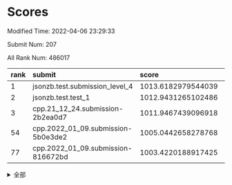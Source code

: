 # Scores

Modified Time: 2022-04-06 23:29:33

Submit Num: 207

All Rank Num: 486017

| rank |               submit               |       score        |       sigma        | pk_num |
| :--- | :--------------------------------- | :----------------- | :----------------- | :----- |
| 1    | jsonzb.test.submission_level_4     | 1013.6182979544039 | 0.7968267272260036 | 9394   |
| 2    | jsonzb.test.test_1                 | 1012.9431265102486 | 0.8382056873424302 | 9394   |
| 3    | cpp.21_12_24.submission-2b2ea0d7   | 1011.9467439096918 | 0.8205996193609004 | 9391   |
| 54   | cpp.2022_01_09.submission-5b0e3de2 | 1005.0442658278768 | 0.7227944931569863 | 9396   |
| 77   | cpp.2022_01_09.submission-816672bd | 1003.4220188917425 | 0.7072168396257458 | 9391   |


<details>
<summary>全部</summary>

| rank |                 submit                 |       score        |       sigma        | pk_num |
| :--- | :------------------------------------- | :----------------- | :----------------- | :----- |
| 1    | jsonzb.test.submission_level_4         | 1013.6182979544039 | 0.7968267272260036 | 9394   |
| 2    | jsonzb.test.test_1                     | 1012.9431265102486 | 0.8382056873424302 | 9394   |
| 3    | cpp.21_12_24.submission-2b2ea0d7       | 1011.9467439096918 | 0.8205996193609004 | 9391   |
| 4    | gobigger.level_3.submission_level_3_18 | 1011.5624693197567 | 0.7663925081205449 | 9391   |
| 5    | gobigger.level_3.submission_level_3_10 | 1011.5213758295176 | 0.7766784938024893 | 9392   |
| 6    | gobigger.level_3.submission_level_3_47 | 1011.1525316684434 | 0.7507290025147414 | 9388   |
| 7    | gobigger.level_3.submission_level_3_37 | 1011.0799359075431 | 0.7569001423373015 | 9391   |
| 8    | gobigger.level_3.submission_level_3_39 | 1011.0197495569283 | 0.7571245864312349 | 9393   |
| 9    | gobigger.level_3.submission_level_3_42 | 1010.9960234595281 | 0.7644715059940871 | 9391   |
| 10   | gobigger.level_3.submission_level_3_2  | 1010.9231551682426 | 0.7818707744687575 | 9389   |
| 11   | gobigger.level_3.submission_level_3_23 | 1010.8849971649478 | 0.7656956033854958 | 9390   |
| 12   | gobigger.level_3.submission_level_3_12 | 1010.7522481247578 | 0.7721655604078125 | 9389   |
| 13   | gobigger.level_3.submission_level_3_29 | 1010.6854543376521 | 0.7601573637900843 | 9396   |
| 14   | gobigger.level_3.submission_level_3_21 | 1010.5494175769775 | 0.7692613841798288 | 9387   |
| 15   | gobigger.level_3.submission_level_3_19 | 1010.5410256319826 | 0.7591395733219121 | 9390   |
| 16   | gobigger.level_3.submission_level_3_7  | 1010.5241561879925 | 0.7683037293252082 | 9397   |
| 17   | gobigger.level_3.submission_level_3_24 | 1010.4565598395475 | 0.7679899981821289 | 9392   |
| 18   | gobigger.level_3.submission_level_3_45 | 1010.3988646517986 | 0.768975486694438  | 9389   |
| 19   | gobigger.level_3.submission_level_3_46 | 1010.3640723276395 | 0.7609808800605736 | 9392   |
| 20   | gobigger.level_3.submission_level_3_25 | 1010.3226874909988 | 0.7641315506179049 | 9389   |
| 21   | gobigger.level_3.submission_level_3_43 | 1010.3077694708998 | 0.7783443108705665 | 9393   |
| 22   | gobigger.level_3.submission_level_3_28 | 1010.2647408266033 | 0.787416434250695  | 9396   |
| 23   | gobigger.level_3.submission_level_3_27 | 1010.2070546666183 | 0.7481659253414955 | 9393   |
| 24   | gobigger.level_3.submission_level_3_11 | 1010.1673698062187 | 0.7908002001148623 | 9393   |
| 25   | gobigger.level_3.submission_level_3_4  | 1010.1565542634728 | 0.744708860581723  | 9391   |
| 26   | gobigger.level_3.submission_level_3_32 | 1010.130443017052  | 0.7620505029435072 | 9387   |
| 27   | gobigger.level_3.submission_level_3_35 | 1010.0853191813449 | 0.7501480299185523 | 9394   |
| 28   | gobigger.level_3.submission_level_3_30 | 1010.039459132157  | 0.7857558774634478 | 9396   |
| 29   | gobigger.level_3.submission_level_3_41 | 1010.0289031140899 | 0.7504277344801896 | 9395   |
| 30   | gobigger.level_3.submission_level_3_38 | 1009.944310767287  | 0.7532461175991427 | 9387   |
| 31   | gobigger.level_3.submission_level_3_3  | 1009.9279557739579 | 0.7502445526080815 | 9392   |
| 32   | gobigger.level_3.submission_level_3_40 | 1009.8939370202103 | 0.7766148891982467 | 9395   |
| 33   | gobigger.level_3.submission_level_3_1  | 1009.8911840155806 | 0.7493294734545183 | 9395   |
| 34   | gobigger.level_3.submission_level_3_9  | 1009.8897875647041 | 0.7715039800619377 | 9394   |
| 35   | gobigger.level_3.submission_level_3_15 | 1009.8607589830114 | 0.7509032584192292 | 9394   |
| 36   | gobigger.level_3.submission_level_3_44 | 1009.8152104218136 | 0.7699713242572255 | 9389   |
| 37   | gobigger.level_3.submission_level_3_13 | 1009.6647604835584 | 0.7721824843355934 | 9388   |
| 38   | gobigger.level_3.submission_level_3_5  | 1009.6024976576095 | 0.7635227440332497 | 9396   |
| 39   | gobigger.level_3.submission_level_3_33 | 1009.6014097155415 | 0.7549303666954194 | 9391   |
| 40   | gobigger.level_3.submission_level_3_26 | 1009.5818711298994 | 0.7644286350196527 | 9395   |
| 41   | gobigger.level_3.submission_level_3_22 | 1009.4806778476449 | 0.7517540362399742 | 9391   |
| 42   | gobigger.level_3.submission_level_3_48 | 1009.4075673180089 | 0.7588721938055045 | 9389   |
| 43   | gobigger.level_3.submission_level_3_8  | 1009.3659197352865 | 0.758798435511952  | 9389   |
| 44   | gobigger.level_3.submission_level_3_34 | 1009.3192776928777 | 0.7342020414274142 | 9391   |
| 45   | gobigger.level_3.submission_level_3_36 | 1009.2574729171989 | 0.7374072257623683 | 9389   |
| 46   | gobigger.level_3.submission_level_3_6  | 1009.2203616229738 | 0.7302332452813094 | 9393   |
| 47   | gobigger.level_3.submission_level_3_16 | 1009.0825242778656 | 0.7589093579145226 | 9393   |
| 48   | gobigger.level_3.submission_level_3_20 | 1008.939216298584  | 0.7724708653122434 | 9390   |
| 49   | gobigger.level_3.submission_level_3_17 | 1008.7580896739239 | 0.7461673472371771 | 9394   |
| 50   | gobigger.level_3.submission_level_3_0  | 1008.6789275272413 | 0.7739432759003569 | 9390   |
| 51   | gobigger.level_3.submission_level_3_31 | 1008.6713454887982 | 0.7368095906454305 | 9391   |
| 52   | gobigger.level_3.submission_level_3_14 | 1008.6421017424755 | 0.7610796461096827 | 9393   |
| 53   | gobigger.level_3.submission_level_3_49 | 1008.4942390775481 | 0.7438068307073628 | 9394   |
| 54   | cpp.2022_01_09.submission-5b0e3de2     | 1005.0442658278768 | 0.7227944931569863 | 9396   |
| 55   | gobigger.level_1.submission_level_1_35 | 1004.6141354968862 | 0.7271741983690431 | 9387   |
| 56   | gobigger.level_1.submission_level_1_19 | 1004.4235798040023 | 0.7228734185252459 | 9389   |
| 57   | gobigger.level_1.submission_level_1_29 | 1004.4106602065825 | 0.7125400962592687 | 9394   |
| 58   | gobigger.level_1.submission_level_1_40 | 1004.3960626411991 | 0.7142936474248851 | 9388   |
| 59   | gobigger.level_1.submission_level_1_7  | 1004.2175166347862 | 0.7110625311228433 | 9391   |
| 60   | gobigger.level_1.submission_level_1_15 | 1004.2036667829873 | 0.7092248531552232 | 9389   |
| 61   | gobigger.level_1.submission_level_1_43 | 1004.1857290391383 | 0.731753361583149  | 9393   |
| 62   | gobigger.level_1.submission_level_1_12 | 1004.1203302033338 | 0.7167190429299028 | 9390   |
| 63   | gobigger.level_1.submission_level_1_37 | 1004.0324691277547 | 0.7357802044914677 | 9389   |
| 64   | gobigger.level_1.submission_level_1_45 | 1004.020268811074  | 0.7140864868482805 | 9386   |
| 65   | gobigger.level_1.submission_level_1_34 | 1004.017386060483  | 0.7098028798398928 | 9393   |
| 66   | gobigger.level_1.submission_level_1_28 | 1003.9694382309274 | 0.7210797896023605 | 9392   |
| 67   | gobigger.level_1.submission_level_1_25 | 1003.968762681426  | 0.7245435631073767 | 9389   |
| 68   | gobigger.level_1.submission_level_1_47 | 1003.9532478943825 | 0.7204004257487384 | 9390   |
| 69   | gobigger.level_1.submission_level_1_23 | 1003.8816428279912 | 0.7231984719461281 | 9389   |
| 70   | gobigger.level_1.submission_level_1_36 | 1003.8769504779625 | 0.7205202375225536 | 9392   |
| 71   | gobigger.level_1.submission_level_1_10 | 1003.7402858109239 | 0.7174248251010703 | 9397   |
| 72   | gobigger.level_1.submission_level_1_17 | 1003.5846019974227 | 0.7280389339728724 | 9389   |
| 73   | gobigger.level_1.submission_level_1_39 | 1003.5580318745194 | 0.718959004949527  | 9383   |
| 74   | gobigger.level_1.submission_level_1_27 | 1003.5529751247562 | 0.7164853147985933 | 9393   |
| 75   | gobigger.level_1.submission_level_1_30 | 1003.5454953359455 | 0.7326296061458666 | 9391   |
| 76   | gobigger.level_1.submission_level_1_42 | 1003.4532286186018 | 0.7162130563698078 | 9392   |
| 77   | cpp.2022_01_09.submission-816672bd     | 1003.4220188917425 | 0.7072168396257458 | 9391   |
| 78   | gobigger.level_1.submission_level_1_16 | 1003.4051262771472 | 0.7187332647799484 | 9390   |
| 79   | gobigger.level_1.submission_level_1_26 | 1003.3846849639918 | 0.7189593722314985 | 9385   |
| 80   | gobigger.level_1.submission_level_1_13 | 1003.359015160351  | 0.7098329181301773 | 9392   |
| 81   | gobigger.level_1.submission_level_1_11 | 1003.3290800704269 | 0.7222170977080671 | 9387   |
| 82   | gobigger.level_1.submission_level_1_3  | 1003.2963065804527 | 0.7246680077707154 | 9386   |
| 83   | gobigger.level_1.submission_level_1_5  | 1003.1605720138392 | 0.7234535040993276 | 9394   |
| 84   | gobigger.level_1.submission_level_1_44 | 1003.1313301876761 | 0.7136302564448969 | 9389   |
| 85   | gobigger.level_1.submission_level_1_4  | 1003.1071577514329 | 0.7243785377347765 | 9394   |
| 86   | gobigger.level_1.submission_level_1_0  | 1003.0421742646706 | 0.7328735684427121 | 9395   |
| 87   | gobigger.level_1.submission_level_1_41 | 1003.0168943028003 | 0.7179257389522946 | 9396   |
| 88   | gobigger.level_1.submission_level_1_46 | 1003.007239254022  | 0.7231240663231786 | 9392   |
| 89   | gobigger.level_1.submission_level_1_2  | 1002.9659487462318 | 0.7240741972846425 | 9399   |
| 90   | gobigger.level_1.submission_level_1_9  | 1002.9589023516465 | 0.7114710004031104 | 9392   |
| 91   | gobigger.level_1.submission_level_1_32 | 1002.9430920731882 | 0.7108975467650969 | 9394   |
| 92   | gobigger.level_1.submission_level_1_8  | 1002.8223886270168 | 0.7134812574880626 | 9389   |
| 93   | gobigger.level_1.submission_level_1_49 | 1002.797514613168  | 0.7156904853668699 | 9391   |
| 94   | gobigger.level_1.submission_level_1_33 | 1002.7161121092229 | 0.7169344402825449 | 9392   |
| 95   | gobigger.level_1.submission_level_1_21 | 1002.6941610516917 | 0.7198656296404621 | 9389   |
| 96   | gobigger.level_1.submission_level_1_1  | 1002.6882806122333 | 0.7200391078975978 | 9392   |
| 97   | gobigger.level_1.submission_level_1_20 | 1002.6775249837301 | 0.7115436447229727 | 9390   |
| 98   | gobigger.level_1.submission_level_1_18 | 1002.6133659613206 | 0.7219668350850748 | 9389   |
| 99   | gobigger.level_1.submission_level_1_24 | 1002.1733108375803 | 0.7065629138494376 | 9392   |
| 100  | gobigger.level_1.submission_level_1_38 | 1002.1165407840805 | 0.7091338517215455 | 9395   |
| 101  | gobigger.level_1.submission_level_1_14 | 1002.0399463197779 | 0.715494352908779  | 9389   |
| 102  | gobigger.level_1.submission_level_1_22 | 1001.9598050615969 | 0.7163314481105219 | 9389   |
| 103  | gobigger.level_1.submission_level_1_48 | 1001.9349996408368 | 0.7159214567232035 | 9391   |
| 104  | gobigger.level_1.submission_level_1_31 | 1001.6263696126506 | 0.7227820930883639 | 9390   |
| 105  | gobigger.level_1.submission_level_1_6  | 1001.3655056063967 | 0.7197618589775668 | 9389   |
| 106  | gobigger.random.submission_random_7    | 997.2120861336128  | 0.7114291790274214 | 9397   |
| 107  | gobigger.random.submission_random_10   | 997.1206014560354  | 0.7036031890844158 | 9399   |
| 108  | gobigger.random.submission_random_34   | 997.0636540019492  | 0.7102760555077506 | 9394   |
| 109  | gobigger.random.submission_random_14   | 996.7878866397554  | 0.7170252481751688 | 9390   |
| 110  | gobigger.random.submission_random_48   | 996.7437002959637  | 0.7183660127450786 | 9388   |
| 111  | gobigger.random.submission_random_42   | 996.7126497909126  | 0.7202999633112521 | 9390   |
| 112  | gobigger.random.submission_random_3    | 996.7019560255015  | 0.6983004676046268 | 9394   |
| 113  | gobigger.random.submission_random_6    | 996.6459684994626  | 0.6976058197528823 | 9390   |
| 114  | gobigger.random.submission_random_4    | 996.6164531689491  | 0.7003729359466339 | 9393   |
| 115  | gobigger.random.submission_random_9    | 996.5626021695673  | 0.7044073659547992 | 9391   |
| 116  | gobigger.random.submission_random_19   | 996.5557826150256  | 0.714004450817334  | 9393   |
| 117  | gobigger.random.submission_random_33   | 996.5494291176068  | 0.705202828629944  | 9387   |
| 118  | gobigger.random.submission_random_28   | 996.525822328718   | 0.6984171813708104 | 9391   |
| 119  | gobigger.random.submission_random_8    | 996.4954557965654  | 0.6933403998926932 | 9390   |
| 120  | gobigger.random.submission_random_40   | 996.3798933417698  | 0.6986520184150344 | 9389   |
| 121  | gobigger.random.submission_random_41   | 996.3596173821859  | 0.7095561526678485 | 9394   |
| 122  | gobigger.random.submission_random_13   | 996.2961285488859  | 0.7146527548403068 | 9389   |
| 123  | gobigger.random.submission_random_0    | 996.1919327935698  | 0.7119833331389087 | 9392   |
| 124  | gobigger.random.submission_random_16   | 996.189891505777   | 0.7140434624724173 | 9388   |
| 125  | gobigger.random.submission_random_37   | 996.1791873943132  | 0.7102190637577314 | 9396   |
| 126  | gobigger.random.submission_random_39   | 996.1759685553752  | 0.70309798892137   | 9393   |
| 127  | gobigger.random.submission_random_30   | 996.1347440248688  | 0.7072075350500335 | 9395   |
| 128  | gobigger.random.submission_random_43   | 996.11841879478    | 0.6988385291863058 | 9391   |
| 129  | gobigger.random.submission_random_32   | 996.1024789775032  | 0.709032123693814  | 9386   |
| 130  | gobigger.random.submission_random_45   | 996.1001339222976  | 0.7017327145765568 | 9396   |
| 131  | gobigger.random.submission_random_20   | 996.0824869711199  | 0.7041556106068659 | 9395   |
| 132  | gobigger.random.submission_random_21   | 996.0294505873885  | 0.7089115420680668 | 9390   |
| 133  | gobigger.random.submission_random_24   | 995.9653062998243  | 0.7092624575814065 | 9396   |
| 134  | gobigger.random.submission_random_29   | 995.9402933865999  | 0.7099337190780616 | 9397   |
| 135  | gobigger.random.submission_random_15   | 995.8961514685617  | 0.7294939488280744 | 9391   |
| 136  | gobigger.random.submission_random_26   | 995.8837536144587  | 0.7098100980088221 | 9389   |
| 137  | gobigger.random.submission_random_31   | 995.8643042282465  | 0.7125329091510785 | 9392   |
| 138  | gobigger.random.submission_random_18   | 995.8326717743303  | 0.7083520153186157 | 9392   |
| 139  | gobigger.random.submission_random_11   | 995.8081850088382  | 0.7221893199110362 | 9386   |
| 140  | gobigger.random.submission_random_17   | 995.7845277391126  | 0.7258387158481229 | 9389   |
| 141  | gobigger.random.submission_random_22   | 995.7006655349829  | 0.710027556664392  | 9391   |
| 142  | gobigger.random.submission_random_23   | 995.6946918140753  | 0.7134102916527759 | 9388   |
| 143  | gobigger.random.submission_random_2    | 995.6803568618218  | 0.7137481390447067 | 9393   |
| 144  | gobigger.random.submission_random_49   | 995.6743491285137  | 0.707327950544499  | 9387   |
| 145  | gobigger.random.submission_random_35   | 995.6606409299678  | 0.7204190998815011 | 9395   |
| 146  | gobigger.random.submission_random_27   | 995.6017670071731  | 0.7086256120959424 | 9392   |
| 147  | gobigger.random.submission_random_46   | 995.5620454167278  | 0.6991859008833069 | 9391   |
| 148  | gobigger.random.submission_random_5    | 995.3807054244172  | 0.7237968608448018 | 9392   |
| 149  | gobigger.random.submission_random_25   | 995.3491588634854  | 0.7333964760102963 | 9391   |
| 150  | gobigger.random.submission_random_1    | 995.2022972417226  | 0.7069810538975565 | 9389   |
| 151  | gobigger.random.submission_random_47   | 995.1979956414526  | 0.7109142315127545 | 9393   |
| 152  | gobigger.random.submission_random_12   | 995.1907564353477  | 0.7148979023642594 | 9394   |
| 153  | gobigger.random.submission_random_44   | 995.1719330477848  | 0.7127053839542962 | 9390   |
| 154  | gobigger.random.submission_random_38   | 995.0481860643715  | 0.7072779494861244 | 9392   |
| 155  | gobigger.random.submission_random_36   | 994.9450085566589  | 0.7120252916543854 | 9385   |
| 156  | gobigger.level_2.submission_level_2_11 | 994.0712444425765  | 0.7340392533557244 | 9392   |
| 157  | gobigger.level_2.submission_level_2_43 | 993.9416962493524  | 0.7438392825673961 | 9387   |
| 158  | gobigger.level_2.submission_level_2_25 | 993.5758600411664  | 0.7407543762232677 | 9391   |
| 159  | gobigger.level_2.submission_level_2_5  | 993.4145389695609  | 0.7343342342837756 | 9393   |
| 160  | gobigger.level_2.submission_level_2_47 | 993.3707080007136  | 0.7395899368028749 | 9387   |
| 161  | gobigger.level_2.submission_level_2_2  | 993.3502709373968  | 0.7407589368303829 | 9389   |
| 162  | gobigger.level_2.submission_level_2_3  | 993.1704976319976  | 0.7366842794065073 | 9389   |
| 163  | gobigger.level_2.submission_level_2_1  | 993.0322340393533  | 0.7354065037240135 | 9392   |
| 164  | gobigger.level_2.submission_level_2_15 | 993.013040367789   | 0.7327209668599138 | 9394   |
| 165  | gobigger.level_2.submission_level_2_42 | 992.8739860703395  | 0.7511354664634149 | 9394   |
| 166  | gobigger.level_2.submission_level_2_45 | 992.8451001922575  | 0.7415680860907211 | 9391   |
| 167  | gobigger.level_2.submission_level_2_35 | 992.8056487714618  | 0.7451444415168362 | 9396   |
| 168  | gobigger.level_2.submission_level_2_49 | 992.7997600711739  | 0.7505591515894419 | 9393   |
| 169  | gobigger.level_2.submission_level_2_40 | 992.7276337334538  | 0.752145443827215  | 9387   |
| 170  | gobigger.level_2.submission_level_2_44 | 992.7232176735538  | 0.7430292651817538 | 9391   |
| 171  | gobigger.level_2.submission_level_2_12 | 992.5062294229916  | 0.7210874797248342 | 9392   |
| 172  | gobigger.level_2.submission_level_2_7  | 992.4619102018693  | 0.7468938027199495 | 9392   |
| 173  | gobigger.level_2.submission_level_2_29 | 992.4473437422857  | 0.7362022689028288 | 9393   |
| 174  | gobigger.level_2.submission_level_2_22 | 992.4247948323363  | 0.7441546207065328 | 9398   |
| 175  | gobigger.level_2.submission_level_2_31 | 992.4097115137678  | 0.7451749757647959 | 9394   |
| 176  | gobigger.level_2.submission_level_2_34 | 992.3817466374713  | 0.7384419825786369 | 9394   |
| 177  | gobigger.level_2.submission_level_2_16 | 992.2721316337618  | 0.7267406634958722 | 9394   |
| 178  | gobigger.level_2.submission_level_2_26 | 992.2489215781419  | 0.7495974528852757 | 9392   |
| 179  | gobigger.level_2.submission_level_2_8  | 992.1108370315669  | 0.7407443716675883 | 9399   |
| 180  | gobigger.level_2.submission_level_2_6  | 992.0818037877416  | 0.7352051165426562 | 9391   |
| 181  | gobigger.level_2.submission_level_2_17 | 992.0273919327552  | 0.733144656335251  | 9393   |
| 182  | gobigger.level_2.submission_level_2_32 | 991.991944054088   | 0.7564827437755849 | 9389   |
| 183  | gobigger.level_2.submission_level_2_10 | 991.9846131333354  | 0.7542144638743001 | 9391   |
| 184  | gobigger.level_2.submission_level_2_9  | 991.9113584592095  | 0.7424214869445005 | 9395   |
| 185  | gobigger.level_2.submission_level_2_36 | 991.8541815961329  | 0.7424587560133766 | 9395   |
| 186  | gobigger.level_2.submission_level_2_33 | 991.8316389107431  | 0.7297839556948025 | 9397   |
| 187  | gobigger.level_2.submission_level_2_23 | 991.8198832389871  | 0.7310688104381263 | 9393   |
| 188  | gobigger.level_2.submission_level_2_27 | 991.6438702044127  | 0.7639198580665061 | 9394   |
| 189  | gobigger.level_2.submission_level_2_13 | 991.6132953575932  | 0.750915511588752  | 9386   |
| 190  | gobigger.level_2.submission_level_2_39 | 991.5820497764344  | 0.7548748762241738 | 9392   |
| 191  | gobigger.level_2.submission_level_2_20 | 991.5755408016387  | 0.7581232818154082 | 9394   |
| 192  | gobigger.level_2.submission_level_2_4  | 991.5750583881801  | 0.7459042602868202 | 9387   |
| 193  | gobigger.level_2.submission_level_2_30 | 991.5653350391982  | 0.7617573374485496 | 9386   |
| 194  | gobigger.level_2.submission_level_2_24 | 991.5335093446143  | 0.7319913281979677 | 9394   |
| 195  | gobigger.level_2.submission_level_2_0  | 991.526055899264   | 0.7594305346701723 | 9395   |
| 196  | gobigger.level_2.submission_level_2_46 | 991.5166667180353  | 0.7591647251733978 | 9397   |
| 197  | gobigger.level_2.submission_level_2_18 | 991.4387258808929  | 0.7564925587865481 | 9392   |
| 198  | gobigger.level_2.submission_level_2_14 | 991.432581557955   | 0.7354538862660821 | 9392   |
| 199  | gobigger.level_2.submission_level_2_48 | 991.3496893862987  | 0.7481505671815945 | 9393   |
| 200  | gobigger.level_2.submission_level_2_28 | 991.2850462215538  | 0.7464069562526308 | 9395   |
| 201  | gobigger.level_2.submission_level_2_37 | 991.2752064521309  | 0.7590525827888116 | 9395   |
| 202  | gobigger.level_2.submission_level_2_21 | 991.0642155836305  | 0.7518593804646045 | 9398   |
| 203  | gobigger.level_2.submission_level_2_19 | 990.8937842506384  | 0.7603055069930894 | 9388   |
| 204  | gobigger.level_2.submission_level_2_38 | 990.3678627728043  | 0.774807066064139  | 9393   |
| 205  | gobigger.level_2.submission_level_2_41 | 990.2330888742293  | 0.760217090106428  | 9391   |
| 206  | gobigger.none.submission_none_0        | 978.853384357521   | 1.2728347438928365 | 9395   |
| 207  | gobigger.none.submission_none_1        | 974.6223048743558  | 1.6124112225260143 | 9389   |

</details>